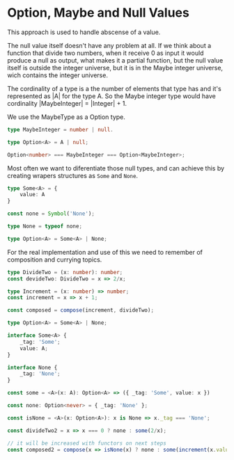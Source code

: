 # Option, Maybe and Null Values

This approach is used to handle abscense of a value.

The null value itself doesn't have any problem at all. If we think about a function that divide two numbers, when it receive 0 as input it would produce a null as output,
what makes it a partial function, but the null value itself is outside the integer universe, but it is in the Maybe integer universe, wich contains the integer universe.

The cordinality of a type is a the number of elements that type has and it's represented as |A| for the type A. So the Maybe integer type would have
cordinality |MaybeInteger| = |Integer| + 1.

We use the MaybeType as a Option type.

```typescript
type MaybeInteger = number | null.

type Option<A> = A | null;

Option<number> === MaybeInteger === Option<MaybeInteger>;
```

Most often we want to diferentiate those null types, and can achieve this by creating wrapers structures as `Some` and `None`.

```typescript
type Some<A> = {
    value: A
}

const none = Symbol('None');

type None = typeof none;

type Option<A> = Some<A> | None;
```


For the real implementation and use of this we need to remember of composition and currying topics.

```typescript
type DivideTwo = (x: number): number;
const devideTwo: DivideTwo = x => 2/x;

type Increment = (x: number) => number;
const increment = x => x + 1;

const composed = compose(increment, divideTwo);

type Option<A> = Some<A> | None;

interface Some<A> {
    _tag: 'Some';
    value: A;
}

interface None {
    _tag: 'None';
}

const some = <A>(x: A): Option<A> => ({ _tag: 'Some', value: x })

const none: Option<never> = { _tag: 'None' };

const isNone = <A>(x: Option<A>): x is None => x._tag === 'None';

const divideTwo2 = x => x === 0 ? none : some(2/x);

// it will be increased with functors on next steps
const composed2 = compose(x => isNone(x) ? none : some(increment(x.value)), divide2);
```
